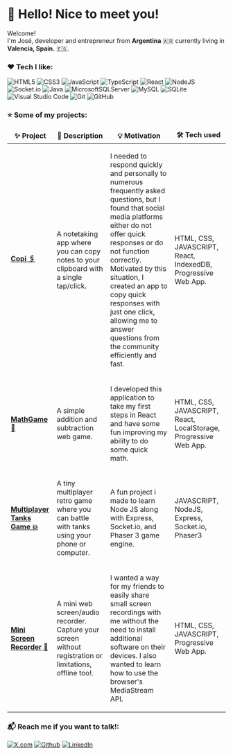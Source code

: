 <h1> 👋 Hello! Nice to meet you!</h1>
<p>Welcome! </br> I'm José, developer and entrepreneur from <b>Argentina</b> 🇦🇷 currently living in <b>Valencia, Spain.</b> 🇪🇸. </p>
<h3> ❤️ Tech I like:</h3>

![HTML5](https://img.shields.io/badge/html5-%23E34F26.svg?style=for-the-badge&logo=html5&logoColor=white)
![CSS3](https://img.shields.io/badge/css3-%231572B6.svg?style=for-the-badge&logo=css3&logoColor=white)
![JavaScript](https://img.shields.io/badge/javascript-%23323330.svg?style=for-the-badge&logo=javascript&logoColor=%23F7DF1E)
![TypeScript](https://img.shields.io/badge/typescript-%23007ACC.svg?style=for-the-badge&logo=typescript&logoColor=white)
![React](https://img.shields.io/badge/react-%2320232a.svg?style=for-the-badge&logo=react&logoColor=%2361DAFB)
![NodeJS](https://img.shields.io/badge/node.js-6DA55F?style=for-the-badge&logo=node.js&logoColor=white)
![Socket.io](https://img.shields.io/badge/Socket.io-black?style=for-the-badge&logo=socket.io&badgeColor=010101)
![Java](https://img.shields.io/badge/java-%23ED8B00.svg?style=for-the-badge&logo=openjdk&logoColor=white)
![MicrosoftSQLServer](https://img.shields.io/badge/Microsoft%20SQL%20Server-CC2927?style=for-the-badge&logo=microsoft%20sql%20server&logoColor=white)
![MySQL](https://img.shields.io/badge/mysql-%2300f.svg?style=for-the-badge&logo=mysql&logoColor=white)
![SQLite](https://img.shields.io/badge/sqlite-%2307405e.svg?style=for-the-badge&logo=sqlite&logoColor=white)
![Visual Studio Code](https://img.shields.io/badge/Visual%20Studio%20Code-0078d7.svg?style=for-the-badge&logo=visual-studio-code&logoColor=white)
![Git](https://img.shields.io/badge/git-%23F05033.svg?style=for-the-badge&logo=git&logoColor=white)
![GitHub](https://img.shields.io/badge/github-%23121011.svg?style=for-the-badge&logo=github&logoColor=white)

<h3> ⭐ Some of my projects:</h3>
<table>
  <thead align="center">
    <tr border: none;>
      <td><b>✨ Project</b></td>
      <td><b>📄 Description</b></td>
      <td><b>💡 Motivation</b></td>
      <td><b>🛠️ Tech used</b></td>
    </tr>
  </thead>
  <tbody>
    <tr>
      <td><a href="https://github.com/joragasudev/copi"><b>Copi 🖇️</b></a></td>
      <td><p>A notetaking app where you can copy notes to your clipboard with a single tap/click.</p></td>
      <td><p>I needed to respond quickly and personally to numerous frequently asked questions, but I found that social media platforms either do not offer quick responses or do not function correctly. Motivated by this situation, I created an app to copy quick responses with just one click, allowing me to answer questions from the community efficiently and fast.</p></td>
      <td><p>HTML, CSS, JAVASCRIPT, React, IndexedDB, Progressive Web App.</p></td>
    </tr>
    <tr>
      <td><a href="https://github.com/joragasudev/math-game"><b>MathGame 🧮</b></a></td>
      <td><p>A simple addition and subtraction web game.</p></td>
      <td><p>I developed this application to take my first steps in React and have some fun improving my ability to do some quick math.</p></td>
      <td><p>HTML, CSS, JAVASCRIPT, React, LocalStorage, Progressive Web App.</p></td>
    </tr>
    <tr>
      <td><a href="https://github.com/joragasudev/multiplayer-tanks-game"><b>Multiplayer Tanks Game 💥</b></a></td>
      <td><p>A tiny multiplayer retro game where you can battle with tanks using your phone or computer.</p></td>
      <td><p>A fun project i made to learn Node JS along with Express, Socket.io, and Phaser 3 game engine.</p></td>
      <td><p>JAVASCRIPT, NodeJS, Express, Socket.io, Phaser3</p></td>
    </tr>
    <tr>
      <td><a href="https://github.com/joragasudev/mini-screen-recorder"><b>Mini Screen Recorder 🎦</b></a></td>
      <td><p>A mini web screen/audio recorder. Capture your screen without registration or limitations, offline too!. </p></td>
      <td><p>I wanted a way for my friends to easily share small screen recordings with me without the need to install additional software on their devices. I also wanted to learn how to use the browser's MediaStream API.</p></td>
      <td><p>HTML, CSS, JAVASCRIPT, Progressive Web App.</p></td>
    </tr>
  </tbody>
</table>

<h3>📬 Reach me if you want to talk!:</h3>
<p><a href="https://x.com/joragasudev" target="_blank"><img alt="X.com" src="https://img.shields.io/badge/X-000000?style=for-the-badge&logo=x&logoColor=white" /></a> <a href="https://github.com/joragasudev" target="_blank"><img alt="Github" src="https://img.shields.io/badge/GitHub-%2312100E.svg?&style=for-the-badge&logo=Github&logoColor=white" /></a> <a href="https://www.linkedin.com/in/jose-ramon-garcia-delgado" target="_blank"><img alt="LinkedIn" src="https://img.shields.io/badge/linkedin-%230077B5.svg?&style=for-the-badge&logo=linkedin&logoColor=white" /></a>
</p>


<!--
**joragasudev/joragasudev** is a ✨ _special_ ✨ repository because its `README.md` (this file) appears on your GitHub profile.

Here are some ideas to get you started:

- 🔭 I’m currently working on ...
- 🌱 I’m currently learning ...
- 👯 I’m looking to collaborate on ...
- 🤔 I’m looking for help with ...
- 💬 Ask me about ...
- 📫 How to reach me: ...
- 😄 Pronouns: ...
- ⚡ Fun fact: ...
-->
